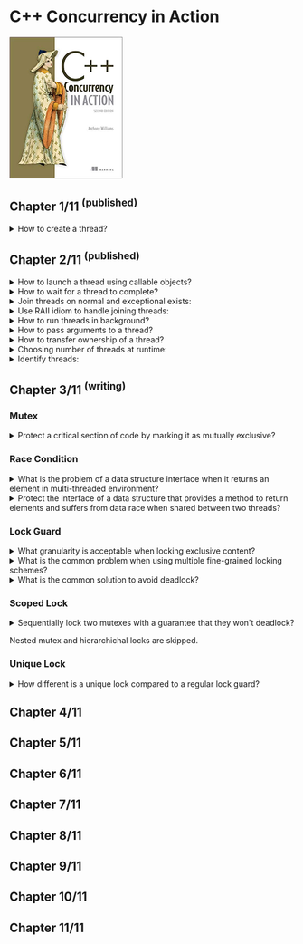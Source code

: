 # C++ Concurrency in Action
<img src="../covers/9781617294693.jpg" width="200"/>

## Chapter 1/11 <sup>(published)</sup>

<details>
<summary>How to create a thread?</summary>

> **Description**
>
> ```cpp
> #include <iostream>
> #include <thread>
>
> void show_id()
> {
>     std::cout << std::this_thread::get_id() << std::endl;
> }
>
> int main()
> {
>     std::thread worker{show_id};
>     worker.join();
> }
> ``````

> **Resources**
> C++ Concurrency in Action - Chapter 1
> ---
> **References**
> - [Thread Library](https://en.cppreference.com/w/cpp/thread)
---
</details>

## Chapter 2/11 <sup>(published)</sup>

<details>
<summary>How to launch a thread using callable objects?</summary>

> ```cpp
> #include <thread>
>
> void do_something() {}
> void do_something_else() {}
>
> struct background_task
> {
>     void operator ()()
>     {
>         do_something();
>         do_something_else();
>     }
> };
>
> int main()
> {
>     std::thread thread_f(do_something);
>     thread_f.join();
>
>     background_task callable;
>     std::thread thread_c(callable);
>     thread_c.join();
>
>     // no to mistakenly call a thread like this:
>     //   std::thread thread_x(background_task());
>     // which can be correctly expressed like:
>     //   std::thread thread_x((background_task()));
>     //   std::thread thread_x{background_task()};
>
>     std::thread thread_l([]{
>         do_something();
>         do_something_else();
>     });
>     thread_l.join();
> }
> ``````
>
> ---
> **Resources**
> C++ Concurrency in Action - Chapter 2
> ---
> **References**
> - [std::thread](https://en.cppreference.com/w/cpp/thread/thread)
> ---
</details>

<details>
<summary>How to wait for a thread to complete?</summary>

> ```cpp
> #include <thread>
> #include <chrono>
>
> struct background_task
> {
>     using time_point = std::chrono::time_point<std::chrono::system_clock>;
>
>     time_point& elapsed;
>     background_task(time_point& init): elapsed{init}
>     { }
>
>     void operator ()()
>     {
>         using namespace std::chrono_literals;
>
>         std::this_thread::sleep_for(1s);
>         elapsed + 1s;
>     }
> };
>
> int main()
> {
>     // sharing object
>     std::chrono::time_point<std::chrono::system_clock> elapsed{};
>     background_task f{elapsed};
>     std::thread task(f);
>     task.join();
> }
> ``````
>
> ---
> **Resources**
> C++ Concurrency in Action - Chapter 2
> ---
> **References**
> - [std::thread](https://en.cppreference.com/w/cpp/thread/thread)
> ---
</details>

<details>
<summary>Join threads on normal and exceptional exists:</summary>

> ```cpp
> #include <thread>
> #include <stdexcept>
>
> void do_something() { }
> void do_something_else() { throw std::runtime_error("fatal"); }
>
> int main()
> {
>     std::thread t(do_something);
>
>     try
>     {
>         do_something_else();
>     }
>     catch (std::exception const& exp)
>     {
>         t.join(); // reaches due exceptional exit but joins anyway
>         throw;
>     }
>
>     t.join();
> }
> ``````
>
> ---
> **Resources**
> C++ Concurrency in Action - Chapter 2
>
> ---
> **References**
> - [std::thread](https://en.cppreference.com/w/cpp/thread/thread)
> ---
</details>

<details>
<summary>Use RAII idiom to handle joining threads:</summary>

> ```cpp
> #include <thread>
>
> void do_something() { }
>
> class thread_guard
> {
>     std::thread& _t;
>
> public:
>     explicit thread_guard(std::thread& t): _t{t} {}
>     virtual ~thread_guard() { if (_t.joinable()) _t.join(); }
>     thread_guard(thread_guard const&) = delete;
>     thread_guard& operator =(thread_guard const&) = delete;
> };
>
> int main()
> {
>     std::thread t(do_something);
>     thread_guard joining_thread{t};
> }
> ``````
>
> ---
> **Resources**
> C++ Concurrency in Action - Chapter 2
> ---
> **References**
> ---
</details>

<details>
<summary>How to run threads in background?</summary>

> ```cpp
> #include <thread>
> #include <cassert>
>
> void do_background_work() { }
>
> int main()
> {
>     std::thread task{do_background_work};
>     task.detach();
>     assert(!task.joinable());
> }
> ``````
>
> ---
> **Resources**
> C++ Concurrency in Action - Chapter 2
> ---
> **References**
> ---
</details>

<details>
<summary>How to pass arguments to a thread?</summary>

> **Description**
>
> ```cpp
> #include <thread>
> #include <memory>
> #include <string>
> #include <string_view>
>
> void rvalue_write(std::string&&) { } // rvalue only
> void lvalue_write(std::string&) { } // lvalue only
> void pointer_write(std::string_view) { } // pointer only
> void smart_write(std::unique_ptr<std::string>) { } // non-copyable object only
>
> struct heavy_work
> {
>     void do_lengthy_work(std::string&) {}
> };
>
> int main()
> {
>     // implicit cast from const char* to std::string
>     std::thread write_thread(rvalue_write, "text");
>     write_thread.join();
>
>     char text[1024];
>     sprintf(text, "%i", 1);
>
>     // use of local object in joinable thread
>     std::thread pointer_thread(pointer_write, text);
>     pointer_thread.join();
>
>     // use of copied local object before background thread invokation
>     std::thread local_thread(rvalue_write, std::string{text});
>     local_thread.detach();
>
>     // pass by lvalue reference to avoid copy
>     std::string str{text};
>     std::thread ref_thread(lvalue_write, std::ref(str));
>     ref_thread.join();
>
>     // bind method to thread
>     heavy_work some_work;
>     std::thread binding_thread(&heavy_work::do_lengthy_work, &some_work, std::ref(str));
>     binding_thread.join();
>
>     // explicitly move non-copyable objects
>     std::unique_ptr<std::string> non_copyable{new std::string{str}};
>     std::thread smart_thread(smart_write, std::move(non_copyable));
>     smart_thread.join();
> }
> ``````
>
> ---
> **Resources**
> C++ Concurrency in Action - Chapter 2
> ---
> **References**
> ---
</details>

<details>
<summary>How to transfer ownership of a thread?</summary>

> ```cpp
> #include <thread>
>
> void do_work() { }
>
> int main()
> {
>     std::thread t1{do_work}; // t1 joinable
>     std::thread t2{std::move(t1)}; // t1 empty, t2 joinable
>     t1 = std::thread{do_work}; // t1 joinable
>     std::thread t3 = std::move(t2); // t3 joinable, t2 empty
>     t2 = std::move(t1); // t2 joinable, t1 empty
>
>     // t1 is already empty
>     t2.join();
>     t3.join();
> }
> ``````
>
> ---
> **Resources**
> C++ Concurrency in Action - Chapter 2
> ---
> **References**
> ---
</details>

<details>
<summary>Choosing number of threads at runtime:</summary>

> ```cpp
> #include <thread>
> #include <vector>
>
> void task() { }
>
> int main()
> {
>     unsigned int const min_threads = 2;
>     unsigned int const hw_threads = std::thread::hardware_concurrency();
>     unsigned int const num_threads = hw_threads ? hw_threads : min_threads;
>
>     std::vector<std::thread> threads(num_threads-1); // count main thread as well
>
>     for (std::thread& t: threads)
>         t = std::thread{task};
>
>     for (std::thread& t: threads)
>         t.join();
> }
> ``````
>
> ---
> **Resources**
> C++ Concurrency in Action - Chapter 2
>
> ---
> **References**
> ---
</details>

<details>
<summary>Identify threads:</summary>

> ```cpp
> #include <thread>
> #include <iostream>
>
> int main()
> {
>     std::thread::id const main_thread_id = std::this_thread::get_id();
>     std::cout << main_thread_id << std::endl;
> }
> ``````
>
> ---
> **Resources**
> C++ Concurrency in Action - Chapter 2
> ---
> **References**
> ---
</details>

## Chapter 3/11 <sup>(writing)</sup>

### Mutex

<details>
<summary>Protect a critical section of code by marking it as mutually exclusive?</summary>

> To create a mutex, construct an instance of `std::mutex`, lock it with a call
> to the `lock()` member function, and unlock iit with a call to the `unlock()`
> member function. But this procedure is better done by `std::lock_guard` class
> template in the standard library. Both `std::mutex` and `std::lock_guard` are
> declared in the `<mutex>` header.
>
> ```cpp
> #include <iostream>
> #include <iterator>
> #include <vector>
> #include <thread>
> #include <mutex>
>
> std::vector<long> data;
> std::mutex mutex;
>
> void add_data(long value)
> {
>     std::lock_guard<std::mutex> guard(mutex);
>     data.push_back(value);
> }
>
> void print_data()
> {
>     std::lock_guard<std::mutex> guard(mutex);
>     std::for_each(std::begin(data), std::end(data), std::ostream_iterator(std::cout, " "));
> }
>
> int main()
> {
>     std::thread t1{add_data, 1);
>     std::thread t2{add_data, 2);
>     std::thread t3{add_data, 3);
>
>     print_data();
>
>     t1.join();
>     t2.join();
>     t3.join();
> }
> ``````
>
> ---
> **Resources**
> - C++ Concurrency in Action - Chapter 3
> ---
> **References**
> ---
</details>

### Race Condition

<details>
<summary>What is the problem of a data structure interface when it returns an element in multi-threaded environment?</summary>

> Consider `std::stack<std::vector<int>>`. Now, a vector is a dynamically sized
> container, so when you copy a vector, the library has to allocate some more
> memory from the heap in order to copy the contents. If the system is heavily
> loaded or there are significant resource constraints, this memory allocation
> can fail, so the copy constructor for vector might throw a `std::bad_alloc`
> exception. This is likely if the vector contains a lot of elements. If the
> `pop()` function was defined to return the value popped, as well as remove it
> from the stack, you have a potential problem: the value being popped is
> returned to the caller only after the stack has been modified, but the
> process of copying the data to return to the caller might throw an exception.
> If this happens, the data popped is lost; it has been removed from the stack,
> but the copy was unsuccessful!
>
> The designers of the `std::stack` interface helpfully split the operation in
> two: get the `top()` element and then `pop()` it from the stack, so that if
> you can’t safely copy the data, it stays on the stack.
>
> Unfortunately, it’s precisely this split that you’re trying to avoid in
> eliminating the race condition!
>
> ---
> **Resources**
> - C++ Concurrency in Action - Chapter 3
> ---
> **References**
> ---
</details>

<details>
<summary>Protect the interface of a data structure that provides a method to return elements and suffers from data race when shared between two threads?</summary>

> **Description**
>
> To protect the data we should change the design of the interface. There are
> commonly two methods to protect data from race condition when returning:
>
> 1. Pass in a reference
> 2. Return a pointer to the removed item
>
> ```cpp
> #include <exception>
> #include <memory>
> #include <stack>
> #include <mutex>
>
> struct empty_stack : std::exception
> {
>     char const* what() const noexcept;
> };
>
> template<typename T>
> class threadsafe_stack
> {
> private:
>     mutable std::mutex exclusive_lock;
>     std::stack<T> data;
>
> public:
>     threadsafe_stack() { }
>
>     threadsafe_stack(threadsafe_stack const& other)
>     {
>         std::lock_guard<std::mutex> guard(other.exclusive_lock);
>         data = other;
>     }
>
>     threadsafe_stack& operator=(threadsafe_stack const&) = delete;
>
>     void push(T value)
>     {
>         std::lock_guard<std::mutex> guard(exclusive_lock);
>         data.push(value);
>     }
>
>     std::shared_ptr<T> pop()
>     {
>         std::lock_guard<std::mutex> guard(exclusive_lock);
>         if (data.empty()) throw empty_stack{};
>         std::shared_ptr<T> const value = std::make_shared<T>(data.top());
>         data.pop();
>         return value;
>     }
>
>     void pop(T& value)
>     {
>         std::lock_guard<std::mutex> guard(exclusive_lock);
>         if (data.empty()) throw empty_stack{};
>         value = data.pop();
>         return value;
>     }
>
>     bool empty() const
>     {
>         std::lock_guard<std::mutex> guard(exclusive_lock);
>         return data.empty();
>     }
> };
> ``````
>
> ---
> **Resources**
> - C++ Concurrency in Action - Chapter 3
> ---
> **References**
> ---
</details>

### Lock Guard

<details>
<summary>What granularity is acceptable when locking exclusive content?</summary>

> As the discussion of `top()` and `pop()` shows, problematic race conditions
> in interfaces arise because of locking at too small a granularity; the
> protection doesn’t cover the entirety of the desired operation. Problems with
> mutexes can also arise from locking at too large a granularity; the extreme
> situation is a single global mutex that protects all shared data. In a system
> where there’s a significant amount of shared data, this can eliminate any
> performance benefits of concurrency, because the threads are forced to run
> one at a time, even when they’re accessing different bits of data. The first
> versions of the Linux kernel that were designed to handle multi-processor
> systems used a single global kernel lock. Although this worked, it meant that
> a two-processor system typically had much worse performance than two
> single-processor systems, and performance on a four-processor system was
> nowhere near that of four single-processor systems. There was too much
> contention for the kernel, so the threads running on the additional
> processors were unable to perform useful work. Later revisions of the Linux
> kernel have moved to a more fine-grained locking scheme, so the performance
> of a four-processor system is much nearer the ideal of four times that of a
> single-processor system, because there’s far less contention.
>
> ---
> **Resources**
> - C++ Concurrency in Action - Chapter 3
>
> ---
> **References**
> ---
</details>

<details>
<summary>What is the common problem when using multiple fine-grained locking schemes?</summary>

> One issue with fine-grained locking schemes is that sometimes you need more
> than one mutex locked in order to protect all the data in an operation. such
> as when the mutexes are protecting separate instances of a class.
>
> If you end up having to lock two or more mutexes for a given operation,
> there’s another potential problem lurking in the wings, **deadlock**.
>
> ---
> **Resources**
> - C++ Concurrency in Action - Chapter 3
> ---
> **References**
> ---
</details>

<details>
<summary>What is the common solution to avoid deadlock?</summary>

> The common advice for avoiding deadlock is to always lock the two mutexes in
> the same order: if you always lock mutex A before mutex B, then you’ll never
> deadlock. Sometimes this is straightforward, because the mutexes are serving
> different purposes, but other times it’s not so simple, such as when the
> mutexes are each protecting a separate instance of the same class.
>
> Thankfully, the C++ Standard Library has a cure for this in the form of
> `std::lock`, a function that can lock two or more mutexes at once without
> risk of deadlock.
>
> ```cpp
> class some_big_object;
>
> void swap(some_big_object& lhs, some_big_object& rhs);
>
> class heavy_work
> {
> private:
>     some_big_object data;
>     std::mutex exclusive_lock;
>
> public:
>     heavy_work(some_big_object const& sd):data(sd) { }
>
>     friend void swap(heavy_work& lhs, heavy_work& rhs)
>     {
>         if(&lhs==&rhs)
>             return;
>         std::lock(lhs.exclusive_lock, rhs.exclusive_lock); // locks the two mutexes
>         std::lock_guard<std::mutex> lock_a(lhs.exclusive_lock, std::adopt_lock);
>         std::lock_guard<std::mutex> lock_b(rhs.exclusive_lock, std::adopt_lock);
>         swap(lhs.data,rhs.data);
>     }
> };
> ``````
>
> C++17 provides additional support for this scenario, in the form of a new
> RAII template, `std::scoped_lock<>`. This is exactly equivalent to
> `std::lock_guard<>`, except that it is a variadic template, accepting a list
> of mutex types as template parameters, and a list of mutexes as constructor
> arguments. The mutexes supplied to the constructor are locked using the same
> algorithm as std::lock, so that when the constructor completes they are all
> locked, and they are then all unlocked in the destructor.
>
> ```cpp
> void swap(heavy_work& lhs, heavy_work& rhs)
> {
>     if(&lhs == &rhs)
>         return;
>     std::scoped_lock guard(lhs.exclusive_lock, rhs.exclusive_lock);
>     swap(lhs.some_detail, rhs.some_detail);
> }
> ``````
>
> The `std::adopt_lock` parameter is supplied in addition to the mutex to
> indicate to the `std::lock_guard` objects that the mutexes are already
> locked, and they should adopt the ownership of the existing lock on the mutex
> rather than attempt to lock the mutex in the constructor.
>
> ---
> **Resources**
> - C++ Concurrency in Action - Chapter 3
> ---
> **References**
> ---
</details>

### Scoped Lock

<details>
<summary>Sequentially lock two mutexes with a guarantee that they won't deadlock?</summary>

> It’s worth noting that locking any of the mutexes inside the call to
> `std::lock` can throw an exception; in this case, the exception is propagated
> out of `std::lock`. If `std::lock` has successfully acquired a lock on one
> mutex and an exception is thrown when it tries to acquire a lock on the other
> mutex, this first lock is released automatically. `std::lock` provides
> all-or-nothing semantics with regard to locking the supplied mutexes.
>
> C++17 provides additional support for this scenario, in the form of a new
> RAII template, `std::scoped_lock<>`. This is exactly equivalent to
> `std::lock_guard<>`, except that it is a variadic template, accepting a list
> of mutex types as template parameters, and a list of mutexes as constructor
> arguments. The mutexes supplied to the constructor are locked using the same
> algorithm as std::lock, so that when the constructor completes they are all
> locked, and they are then all unlocked in the destructor.
>
> ---
> **Resources**
> - C++ Concurrency in Action - Chapter 3
> ---
> **References**
> ---
</details>

Nested mutex and hierarchichal locks are skipped.

### Unique Lock

<details>
<summary>How different is a unique lock compared to a regular lock guard?</summary>

> `std::unique_lock` provides a bit more flexibility than `std::lock_guard` by
> relaxing the invariants; an `std::unique_lock` instance doesn't always own
> the mutex that it's associated with. First off, as you can pass
> `std::adopt_lock` as a second argument to the constructor to have the lock
> object manage the lock on a mutex, you can also pass `std::defer_lock` as the
> second argument to indicate that the mutex should remain unlocked on
> construction. The lock can then be acquired later by `std::lock()` on the
> `std::unique_lock` object or by passing `std::unique_lock` object to
> `std::lock()`.
>
> ```cpp
> class some_big_object;
>
> void swap(some_big_object& lhs, some_big_object& rhs);
>
> class heavy_work
> {
> private:
>     some_big_object data;
>     std::mutex exclusive_lock;
>
> public:
>     heavy_work(some_big_object const& sd):data(sd) { }
>
>     friend void swap(heavy_work& lhs, heavy_work& rhs)
>     {
>         if(&lhs==&rhs)
>             return;
>         std::unique_lock<std::mutex> lock_a(lhs.exclusive_lock, std::defer_lock);
>         std::unique_lock<std::mutex> lock_b(rhs.exclusive_lock, std::defer_lock);
>         std::lock(lhs.exclusive_lock, rhs.exclusive_lock); // locks the two mutexes
>         swap(lhs.data,rhs.data);
>     }
> };
> ``````
>
> ---
> **Resources**
> - C++ Concurrency in Action - Chapter 3
>
> ---
> **References**
> ---
</details>

## Chapter 4/11
## Chapter 5/11
## Chapter 6/11
## Chapter 7/11
## Chapter 8/11
## Chapter 9/11
## Chapter 10/11
## Chapter 11/11
